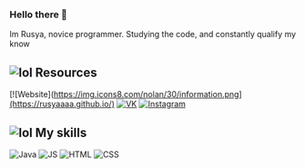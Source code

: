 ### Hello there 👋
Im Rusya, novice programmer. Studying the code, and constantly qualify my know



## ![lol](https://img.icons8.com/nolan/30/information.png) Resources
  [![Website](https://img.icons8.com/nolan/30/information.png](https://rusyaaaa.github.io/)
  [![VK](https://img.icons8.com/ios/50/000000/vk-com.png)](https://vk.com/somanyclever)
  [![Instagram](https://rf0x3d.su/maybe_assets/story_outline_28.svg)](https://www.instagram.com/somanyclever/)



## ![lol](https://img.icons8.com/ios/50/000000/communication-skill.png) My skills
![Java](https://img.icons8.com/ios/50/000000/java-coffee-cup-logo--v1.png)
![JS](https://img.icons8.com/ios/50/000000/js.png)
![HTML](https://img.icons8.com/ios/50/000000/html.png)
![CSS](https://img.icons8.com/ios/50/000000/css.png)
